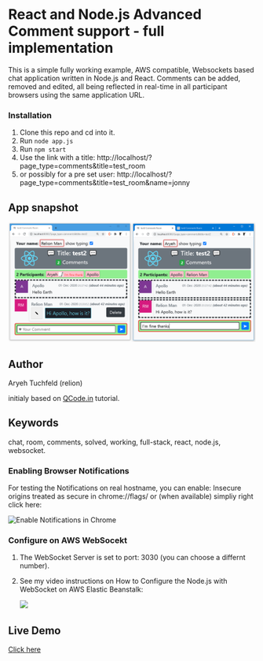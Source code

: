 # React and Node.js Advanced Comment support - full implementation

This is a simple fully working example, AWS compatible, Websockets based chat application written in Node.js and React.
Comments can be added, removed and edited, all being reflected in real-time in all participant browsers using the same application URL.

### Installation

1.  Clone this repo and cd into it.
2.  Run `node app.js`
3.  Run `npm start`
4.  Use the link with a title: http://localhost/?page_type=comments&title=test_room
5.  or possibly for a pre set user: http://localhost/?page_type=comments&title=test_room&name=jonny

## App snapshot

<img src="images/react_comments_room_snapshot2.png" title="React Comments Room snapshot">

## Author

Aryeh Tuchfeld (relion)

initialy based on [QCode.in](https://www.qcode.in/learn-react-by-creating-a-comment-app) tutorial.

## Keywords

chat, room, comments, solved, working, full-stack, react, node.js, websocket.

### Enabling Browser Notifications

For testing the Notifications on real hostname, you can enable: Insecure origins treated as secure in chrome://flags/
or (when available) simpliy right click here:

<img src="images/enable_notifications_in_chrome.png" title="Enable Notifications in Chrome">

### Configure on AWS WebSocekt

1. The WebSocket Server is set to port: 3030 (you can choose a differnt number).
2. See my video instructions on How to Configure the Node.js with WebSocket on AWS Elastic Beanstalk:

   [![](http://img.youtube.com/vi/E_-mBnRHsYc/0.jpg)](http://www.youtube.com/watch?v=E_-mBnRHsYc "Configuring Node.js Server with WebSocket on AWS Elastic Beanstalk")

## Live Demo

[Click here](http://reactcommentstest01-env.eba-fcswhsfk.us-east-2.elasticbeanstalk.com/comments/?title=public_room)
